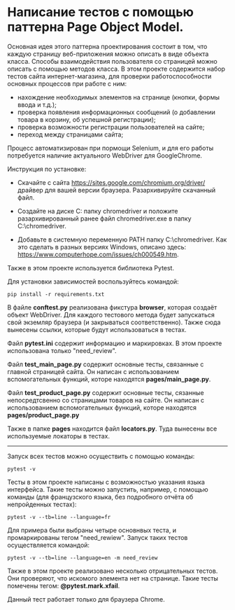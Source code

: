 # Напиcание тестов с помощью паттерна Page Object Model.

Основная идея этого паттерна проектирования состоит в том, что каждую страницу веб-приложения можно описать в виде объекта класса. Способы взаимодействия пользователя со страницей можно описать с помощью методов класса.
В этом проекте содержится набор тестов сайта интернет-магазина, для проверки работоспособности основных процессов при работе с ним:
- нахождение необходимых элементов на странице (кнопки, формы ввода и т.д.);
- проверка появления информационных сообщений (о добавлении товара в корзину, об успешной регистрации);
- проверка возможности регистрации пользователей на сайте;
- переход между страницами сайта;

Процесс автоматизирован при пормощи Selenium, и для его работы потребуется наличие актуального WebDriver для GoogleChrome.

Инструкция по установке:

- Скачайте с сайта https://sites.google.com/chromium.org/driver/ драйвер для вашей версии браузера. Разархивируйте скачанный файл.

- Создайте на диске C: папку chromedriver и положите разархивированный ранее файл chromedriver.exe в папку C:\chromedriver.

- Добавьте в системную переменную PATH папку C:\chromedriver. Как это сделать в разных версиях Windows, описано здесь: https://www.computerhope.com/issues/ch000549.htm.

Также в этом проекте используется библиотека Pytest.

Для установки зависимостей воспользуйтесь командой: 

`pip install -r requirements.txt`

В файле **conftest.py** реализована фикстура **browser**, которая создаёт объект WebDriver. 
Для каждого тестового метода будет запускаться свой экземляр браузера (и закрываться соответственно).
Также сюда вынесены ссылки, которые будут использоваться в тестах.

Файл **pytest.ini** содержит информацию и маркировках. В этом проекте использована только "need_review".

Файл **test_main_page.py** содержит основные тесты, связанные с главной страницей сайта. Он написан с использованием вспомогательных функций, которе находятся **pages/main_page.py**.

Файл **test_product_page.py** содержит основные тесты, сязанные непосредтсвенно со страницами товаров на сайте. Он написан с использованием вспомогательных функций, которе находятся **pages/product_page.py**

Также в папке **pages** находится файл **locators.py**. Туда вынесены все используемые локаторы в тестах.

____________________________________________________________________________________________________________________________________________________________________

Запуск всех тестов можно осуществить с помощью команды:

`pytest -v`

Тесты в этом проекте написаны с возможностью указания языка интерфейса.
Такие тесты можно запустить, например, с помощью команды (для французского языка, без подробного отчёта об непройденных тестах):

`pytest -v --tb=line --language=fr`

Для примера были выбраны четыре основнвых теста, и промаркированы тегом "need_rewiew".
Запуск таких тестов осуществляется командой:

`pytest -v --tb=line --language=en -m need_review`

Также в этом проекте реализовано несколько отрицательных тестов. Они проверяют, что искомого элемента нет на странице. Такие тесты помечены тегом: **@pytest.mark.xfail**.


Данный тест работает только для браузера Chrome.
